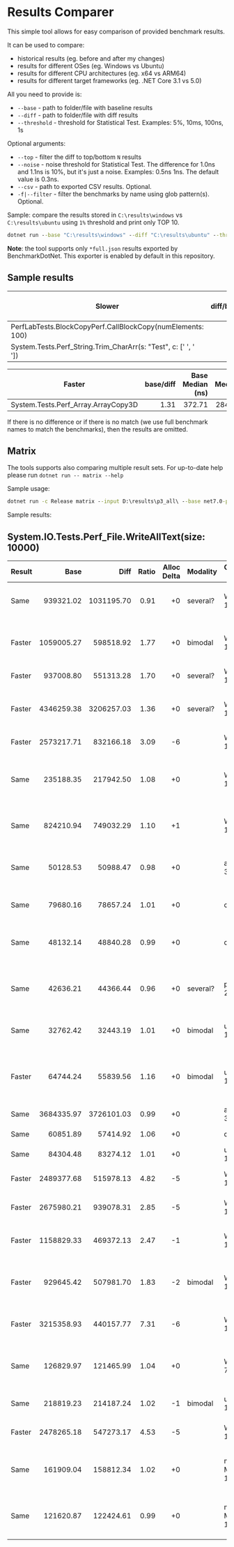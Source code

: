 # Results Comparer

This simple tool allows for easy comparison of provided benchmark results.

It can be used to compare:

* historical results (eg. before and after my changes)
* results for different OSes (eg. Windows vs Ubuntu)
* results for different CPU architectures (eg. x64 vs ARM64)
* results for different target frameworks (eg. .NET Core 3.1 vs 5.0)

All you need to provide is:

* `--base` - path to folder/file with baseline results
* `--diff` - path to folder/file with diff results
* `--threshold`  - threshold for Statistical Test. Examples: 5%, 10ms, 100ns, 1s

Optional arguments:

* `--top` - filter the diff to top/bottom `N` results
* `--noise` - noise threshold for Statistical Test. The difference for 1.0ns and 1.1ns is 10%, but it's just a noise. Examples: 0.5ns 1ns. The default value is 0.3ns.
* `--csv` - path to exported CSV results. Optional.
* `-f|--filter` - filter the benchmarks by name using glob pattern(s). Optional.

Sample: compare the results stored in `C:\results\windows` vs `C:\results\ubuntu` using `1%` threshold and print only TOP 10.

```cmd
dotnet run --base "C:\results\windows" --diff "C:\results\ubuntu" --threshold 1% --top 10
```

**Note**: the tool supports only `*full.json` results exported by BenchmarkDotNet. This exporter is enabled by default in this repository.

## Sample results

| Slower                                                          | diff/base | Base Median (ns) | Diff Median (ns) | Modality|
| --------------------------------------------------------------- | ---------:| ----------------:| ----------------:| -------:|
| PerfLabTests.BlockCopyPerf.CallBlockCopy(numElements: 100)      |      1.60 |             9.22 |            14.76 |         |
| System.Tests.Perf_String.Trim_CharArr(s: "Test", c: [' ', ' ']) |      1.41 |             6.18 |             8.72 |         |

| Faster                              | base/diff | Base Median (ns) | Diff Median (ns) | Modality|
| ----------------------------------- | ---------:| ----------------:| ----------------:| -------:|
| System.Tests.Perf_Array.ArrayCopy3D |      1.31 |           372.71 |           284.73 |         |

If there is no difference or if there is no match (we use full benchmark names to match the benchmarks), then the results are omitted.

## Matrix

The tools supports also comparing multiple result sets. For up-to-date help please run `dotnet run -- matrix --help`

Sample usage:

```cmd
dotnet run -c Release matrix --input D:\results\p3_all\ --base net7.0-preview2 --diff net7.0-preview3 --threshold 10% --noise 2ns --filter System.IO*
```

Sample results:

## System.IO.Tests.Perf_File.WriteAllText(size: 10000)

| Result |       Base |       Diff | Ratio | Alloc Delta | Modality | Operating System      | Bit   | Processor Name                                  | Base V       | Diff V      |
| ------ | ----------:| ----------:| -----:| -----------:| -------- | --------------------- | ----- | ----------------------------------------------- | ------------ | ------------ |
| Same   |  939321.02 | 1031195.70 |  0.91 |          +0 | several? | Windows 10            | X64   | Intel Xeon CPU E5-1650 v4 3.60GHz               | 7.0.22.12204 | 7.0.22.17504|
| Faster | 1059005.27 |  598518.92 |  1.77 |          +0 | bimodal  | Windows 11            | X64   | AMD Ryzen Threadripper PRO 3945WX 12-Cores      | 7.0.22.12204 | 7.0.22.17504|
| Faster |  937008.80 |  551313.28 |  1.70 |          +0 | several? | Windows 11            | X64   | AMD Ryzen 9 5900X                               | 7.0.22.12204 | 7.0.22.17504|
| Faster | 4346259.38 | 3206257.03 |  1.36 |          +0 | several? | Windows 11            | X64   | Intel Core i5-4300U CPU 1.90GHz (Haswell)       | 7.0.22.12204 | 7.0.22.17504|
| Faster | 2573217.71 |  832166.18 |  3.09 |          -6 |          | Windows 11            | X64   | Unknown processor                               | 7.0.22.12204 | 7.0.22.17504|
| Same   |  235188.35 |  217942.50 |  1.08 |          +0 |          | Windows 11            | X64   | Intel Core i7-8700 CPU 3.20GHz (Coffee Lake)    | 7.0.22.12204 | 7.0.22.17504|
| Same   |  824210.94 |  749032.29 |  1.10 |          +1 |          | Windows 11            | X64   | Intel Core i9-9900T CPU 2.10GHz                 | 7.0.22.12204 | 7.0.22.17504|
| Same   |   50128.53 |   50988.47 |  0.98 |          +0 |          | alpine 3.13           | X64   | Intel Core i7-7700 CPU 3.60GHz (Kaby Lake)      | 7.0.22.12204 | 7.0.22.17504|
| Same   |   79680.16 |   78657.24 |  1.01 |          +0 |          | centos 7              | X64   | Intel Xeon CPU E5530 2.40GHz                    | 7.0.22.12204 | 7.0.22.17504|
| Same   |   48132.14 |   48840.28 |  0.99 |          +0 |          | debian 11             | X64   | Intel Core i7-7700 CPU 3.60GHz (Kaby Lake)      | 7.0.22.12204 | 7.0.22.17504|
| Same   |   42636.21 |   44366.44 |  0.96 |          +0 | several? | pop 20.04             | X64   | Intel Core i7-6600U CPU 2.60GHz (Skylake)       | 7.0.22.12204 | 7.0.22.17504|
| Same   |   32762.42 |   32443.19 |  1.01 |          +0 | bimodal  | ubuntu 18.04          | X64   | Intel Xeon CPU E5-1650 v4 3.60GHz               | 7.0.22.12204 | 7.0.22.17504|
| Faster |   64744.24 |   55839.56 |  1.16 |          +0 | bimodal  | ubuntu 18.04          | X64   | Intel Core i7-2720QM CPU 2.20GHz (Sandy Bridge) | 7.0.22.12204 | 7.0.22.17504|
| Same   | 3684335.97 | 3726101.03 |  0.99 |          +0 |          | alpine 3.12           | Arm64 | Unknown processor                               | 7.0.22.12204 | 7.0.22.17504|
| Same   |   60851.89 |   57414.92 |  1.06 |          +0 |          | debian 11             | Arm64 | Unknown processor                               | 7.0.22.12204 | 7.0.22.17504|
| Same   |   84304.48 |   83274.12 |  1.01 |          +0 |          | ubuntu 18.04          | Arm64 | Unknown processor                               | 7.0.22.12204 | 7.0.22.17504|
| Faster | 2489377.68 |  515978.13 |  4.82 |          -5 |          | Windows 10            | Arm64 | Microsoft SQ1 3.0 GHz                           | 7.0.22.12204 | 7.0.22.17504|
| Faster | 2675980.21 |  939078.31 |  2.85 |          -5 |          | Windows 11            | Arm64 | Microsoft SQ1 3.0 GHz                           | 7.0.22.12204 | 7.0.22.17504|
| Faster | 1158829.33 |  469372.13 |  2.47 |          -1 |          | Windows 10            | X86   | Intel Xeon CPU E5-1650 v4 3.60GHz               | 7.0.22.12204 | 7.0.22.17504|
| Faster |  929645.42 |  507981.70 |  1.83 |          -2 | bimodal  | Windows 11            | X86   | AMD Ryzen Threadripper PRO 3945WX 12-Cores      | 7.0.22.12204 | 7.0.22.17504|
| Faster | 3215358.93 |  440157.77 |  7.31 |          -6 |          | Windows 11            | X86   | Intel Core i7-10510U CPU 1.80GHz                | 7.0.22.12204 | 7.0.22.17504|
| Same   |  126829.97 |  121465.99 |  1.04 |          +0 |          | Windows 7 SP1         | X86   | Intel Core i7-7700 CPU 3.60GHz (Kaby Lake)      | 7.0.22.12204 | 7.0.22.17504|
| Same   |  218819.23 |  214187.24 |  1.02 |          -1 | bimodal  | ubuntu 18.04          | Arm   | ARMv7 Processor rev 3 (v7l)                     | 7.0.22.12204 | 7.0.22.17504|
| Faster | 2478265.18 |  547273.17 |  4.53 |          -5 |          | Windows 10            | Arm   | Microsoft SQ1 3.0 GHz                           | 7.0.22.12204 | 7.0.22.17504|
| Same   |  161909.04 |  158812.34 |  1.02 |          +0 |          | macOS Monterey 12.2.1 | X64   | Intel Core i7-5557U CPU 3.10GHz (Broadwell)     | 7.0.22.12204 | 7.0.22.17504|
| Same   |  121620.87 |  122424.61 |  0.99 |          +0 |          | macOS Monterey 12.3.1 | X64   | Intel Core i7-4870HQ CPU 2.50GHz (Haswell)      | 7.0.22.12204 | 7.0.22.17504|
